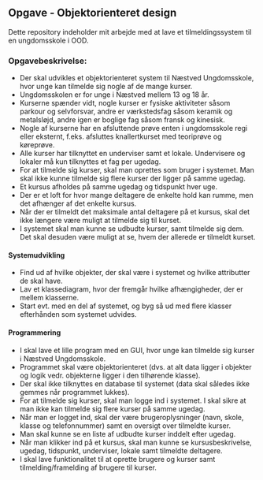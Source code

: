 ## Opgave - Objektorienteret design

Dette repository indeholder mit arbejde med at lave et tilmeldingssystem til en ungdomsskole i OOD.

### Opgavebeskrivelse:
* Der skal udvikles et objektorienteret system til Næstved Ungdomsskole, hvor unge kan tilmelde sig nogle af de mange kurser.
* Ungdomsskolen er for unge i Næstved mellem 13 og 18 år.
* Kurserne spænder vidt, nogle kurser er fysiske aktiviteter såsom parkour og selvforsvar, andre er værkstedsfag såsom keramik og metalsløjd, andre igen er boglige fag såsom fransk og kinesisk.
* Nogle af kurserne har en afsluttende prøve enten i ungdomsskole regi eller eksternt, f.eks. afsluttes knallertkurset med teoriprøve og køreprøve.
* Alle kurser har tilknyttet en underviser samt et lokale. Undervisere og lokaler må kun tilknyttes et fag per ugedag.
* For at tilmelde sig kurser, skal man oprettes som bruger i systemet. Man skal ikke kunne tilmelde sig flere kurser der ligger på samme ugedag.
* Et kursus afholdes på samme ugedag og tidspunkt hver uge.
* Der er et loft for hvor mange deltagere de enkelte hold kan rumme, men det afhænger af det enkelte kursus.
* Når der er tilmeldt det maksimale antal deltagere på et kursus, skal det ikke længere være muligt at tilmelde sig til kurset. 
* I systemet skal man kunne se udbudte kurser, samt tilmelde sig dem. Det skal desuden være muligt at se, hvem der allerede er tilmeldt kurset.


#### Systemudvikling
* Find ud af hvilke objekter, der skal være i systemet og hvilke attributter de skal have.
* Lav et klassediagram, hvor der fremgår hvilke afhængigheder, der er mellem klasserne.
* Start evt. med en del af systemet, og byg så ud med flere klasser efterhånden som systemet udvides.

#### Programmering
* I skal lave et lille program med en GUI, hvor unge kan tilmelde sig kurser i Næstved Ungdomsskole.
* Programmet skal være objektorienteret (dvs. at alt data ligger i objekter og logik vedr. objekterne ligger i den tilhørende klasse).
* Der skal ikke tilknyttes en database til systemet (data skal således ikke gemmes når programmet lukkes). 
* For at tilmelde sig kurser, skal man logge ind i systemet. I skal sikre at man ikke kan tilmelde sig flere kurser på samme ugedag.
* Når man er logget ind, skal der være brugeroplysninger (navn, skole, klasse og telefonnummer) samt en oversigt over tilmeldte kurser.
* Man skal kunne se en liste af udbudte kurser inddelt efter ugedag. 
* Når man klikker ind på et kursus, skal man kunne se kursusbeskrivelse, ugedag, tidspunkt, underviser, lokale samt tilmeldte deltagere.
* I skal lave funktionalitet til at oprette brugere og kurser samt tilmelding/framelding af brugere til kurser.
